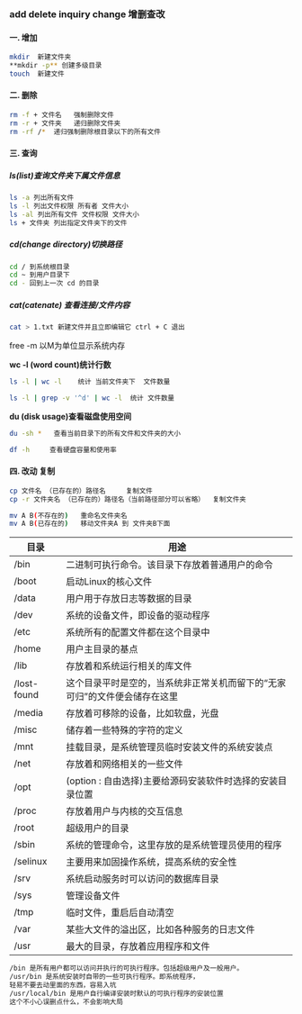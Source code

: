 ### add delete inquiry change 增删查改
#### 一. 增加
```bash
mkdir  新建文件夹 
**mkdir -p** 创建多级目录 
touch  新建文件
```
#### 二. 删除
```bash
rm -f + 文件名   强制删除文件 
rm -r + 文件夹   递归删除文件夹
rm -rf /*  递归强制删除根目录以下的所有文件
```
#### 三. 查询
##### ls(list)查询文件夹下属文件信息
```bash
ls -a 列出所有文件
ls -l 列出文件权限 所有者 文件大小 
ls -al 列出所有文件 文件权限 文件大小   
ls + 文件夹 列出指定文件夹下的文件
```
##### cd(change directory)切换路径
```bash
cd / 到系统根目录
cd ~ 到用户目录下
cd - 回到上一次 cd 的目录
```
##### cat(catenate)  查看连接/文件内容
```bash
cat > 1.txt 新建文件并且立即编辑它 ctrl + C 退出
```
free -m 以M为单位显示系统内存


**wc -l (word count)统计行数**
```bash
ls -l | wc -l    统计 当前文件夹下  文件数量

ls -l | grep -v '^d' | wc -l  统计 文件数量
```
**du (disk usage)查看磁盘使用空间**
```bash
du -sh *   查看当前目录下的所有文件和文件夹的大小
``` 
```bash
df -h     查看硬盘容量和使用率
```



#### 四. 改动 复制 
```bash
cp 文件名 （已存在的）路径名     复制文件
cp -r 文件夹名 （已存在的）路径名（当前路径部分可以省略）  复制文件夹

mv A B(不存在的)   重命名文件夹名
mv A B(已存在的)   移动文件夹A 到 文件夹B下面
```

|目录|用途|
|---|---|
|/bin|	二进制可执行命令。该目录下存放着普通用户的命令|
|/boot|	启动Linux的核心文件
|/data|	用户用于存放日志等数据的目录
|/dev|	系统的设备文件，即设备的驱动程序
/etc|	系统所有的配置文件都在这个目录中
/home|	用户主目录的基点
/lib|	存放着和系统运行相关的库文件
/lost-found|	这个目录平时是空的，当系统非正常关机而留下的“无家可归”的文件便会储存在这里
/media|	存放着可移除的设备，比如软盘，光盘
/misc|	储存着一些特殊的字符的定义
/mnt|	挂载目录，是系统管理员临时安装文件的系统安装点
/net|	存放着和网络相关的一些文件
/opt|	(option : 自由选择)主要给源码安装软件时选择的安装目录位置
/proc|	存放着用户与内核的交互信息
/root|	超级用户的目录
/sbin|	系统的管理命令，这里存放的是系统管理员使用的程序
/selinux|	主要用来加固操作系统，提高系统的安全性
/srv|	系统启动服务时可以访问的数据库目录
/sys|	管理设备文件
/tmp|	临时文件，重启后自动清空
/var|	某些大文件的溢出区，比如各种服务的日志文件
/usr|	最大的目录，存放着应用程序和文件

```bash
/bin 是所有用户都可以访问并执行的可执行程序。包括超级用户及一般用户。
/usr/bin 是系统安装时自带的一些可执行程序。即系统程序，
轻易不要去动里面的东西，容易入坑
/usr/local/bin 是用户自行编译安装时默认的可执行程序的安装位置
这个不小心误删点什么，不会影响大局
```